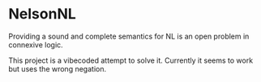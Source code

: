 # NelsonNL

Providing a sound and complete semantics for NL is an open problem in connexive logic.

This project is a vibecoded attempt to solve it. Currently it seems to work but uses the wrong negation.
